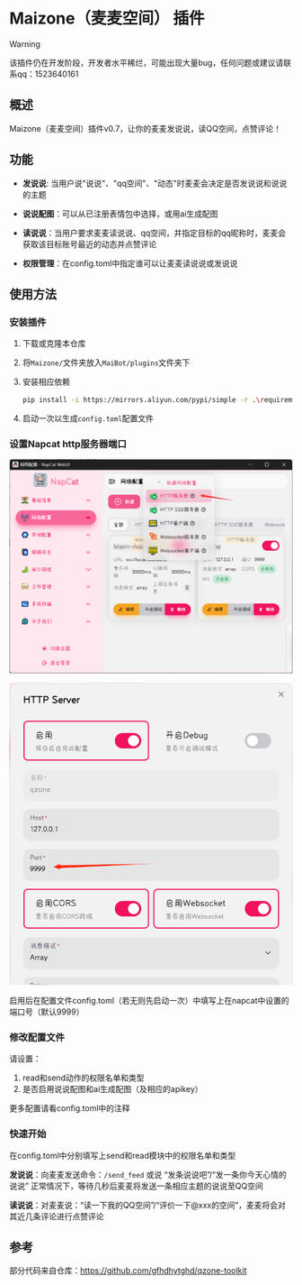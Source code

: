 # Maizone（麦麦空间） 插件

> [!WARNING]
>
> 该插件仍在开发阶段，开发者水平稀烂，可能出现大量bug，任何问题或建议请联系qq：1523640161



## 概述
Maizone（麦麦空间）插件v0.7，让你的麦麦发说说，读QQ空间，点赞评论！

## 功能
- **发说说**: 当用户说"说说"、"qq空间"、"动态"时麦麦会决定是否发说说和说说的主题

- **说说配图**：可以从已注册表情包中选择，或用ai生成配图

- **读说说**：当用户要求麦麦读说说、qq空间，并指定目标的qq昵称时，麦麦会获取该目标账号最近的动态并点赞评论

- **权限管理**：在config.toml中指定谁可以让麦麦读说说或发说说

## 使用方法
### 安装插件

1. 下载或克隆本仓库

2. 将`Maizone/`文件夹放入`MaiBot/plugins`文件夹下

3. 安装相应依赖

   ```bash
   pip install -i https://mirrors.aliyun.com/pypi/simple -r .\requirements.txt --upgrade
   ```

   

4. 启动一次以生成`config.toml`配置文件

### 设置Napcat http服务器端口

![](napcat1.png)

![](napcat2.png)

启用后在配置文件config.toml（若无则先启动一次）中填写上在napcat中设置的端口号（默认9999）

### 修改配置文件
请设置：
1. read和send动作的权限名单和类型
2. 是否启用说说配图和ai生成配图（及相应的apikey）

更多配置请看config.toml中的注释

### 快速开始
在config.toml中分别填写上send和read模块中的权限名单和类型

**发说说**：向麦麦发送命令：`/send_feed` 或说 “发条说说吧”/“发一条你今天心情的说说” 正常情况下，等待几秒后麦麦将发送一条相应主题的说说至QQ空间

**读说说**：对麦麦说：“读一下我的QQ空间”/“评价一下@xxx的空间”，麦麦将会对其近几条评论进行点赞评论

## 参考

部分代码来自仓库：https://github.com/gfhdhytghd/qzone-toolkit
